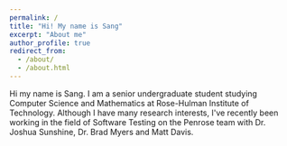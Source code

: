 ```yaml
---
permalink: /
title: "Hi! My name is Sang"
excerpt: "About me"
author_profile: true
redirect_from: 
  - /about/
  - /about.html
---
```


Hi my name is Sang. I am a senior undergraduate student studying Computer Science and Mathematics at Rose-Hulman Institute of Technology. Although I have many research interests, I've recently been working in the field of Software Testing on the Penrose team with Dr. Joshua Sunshine, Dr. Brad Myers and Matt Davis.


